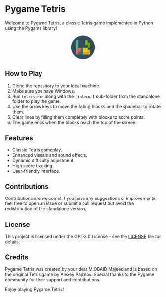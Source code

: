 # Pygame Tetris

Welcome to Pygame Tetris, a classic Tetris game implemented in Python using the Pygame library!

<div style="text-align: center;">
  <a href="https://www.linkedin.com/posts/obaid-majeed-423539253_tetris-python-pygame-activity-7171224347443933185-73R0/?utm_source=share&utm_medium=member_desktop" target="_blank">
    <img src="https://raw.githubusercontent.com/Ubaid01/Tetris_Clone/main/Tetris_standalone_exe/_internal/tetris_icon.jpg" width="80">
  </a>
</div>


## How to Play
1. Clone the repository to your local machine.
2. Make sure you have Windows.
3. Run `tetris.exe` along with the `_internal` sub-folder from the standalone folder to play the game.
4. Use the arrow keys to move the falling blocks and the spacebar to rotate them.
5. Clear lines by filling them completely with blocks to score points.
6. The game ends when the blocks reach the top of the screen.

## Features
- Classic Tetris gameplay.
- Enhanced visuals and sound effects.
- Dynamic difficulty adjustment.
- High score tracking.
- User-friendly interface.

## Contributions
Contributions are welcome! If you have any suggestions or improvements, feel free to open an issue or submit a pull request but avoid the redistribution of the standalone version.

## License
This project is licensed under the GPL-3.0 License - see the [LICENSE](LICENSE) file for details.

## Credits
Pygame Tetris was created by your dear M.OBAID Majeed and is based on the original Tetris game by Alexey Pajitnov. Special thanks to the Pygame community for their support and contributions.

Enjoy playing Pygame Tetris!
